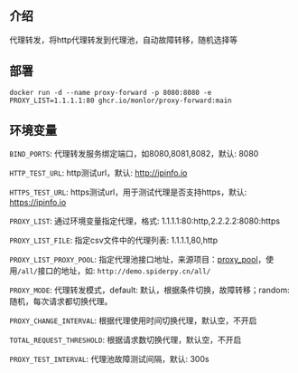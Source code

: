 ## 介绍

代理转发，将http代理转发到代理池，自动故障转移，随机选择等

## 部署

```
docker run -d --name proxy-forward -p 8080:8080 -e PROXY_LIST=1.1.1.1:80 ghcr.io/monlor/proxy-forward:main
```

## 环境变量

`BIND_PORTS`: 代理转发服务绑定端口，如8080,8081,8082，默认: 8080

`HTTP_TEST_URL`: http测试url，默认: http://ipinfo.io

`HTTPS_TEST_URL`: https测试url，用于测试代理是否支持https，默认: https://ipinfo.io

`PROXY_LIST`: 通过环境变量指定代理，格式: 1.1.1.1:80:http,2.2.2.2:8080:https

`PROXY_LIST_FILE`: 指定csv文件中的代理列表: 1.1.1.1,80,http

`PROXY_LIST_PROXY_POOL`: 指定代理池接口地址，来源项目：[proxy_pool](https://github.com/jhao104/proxy_pool?tab=readme-ov-file)，使用`/all/`接口的地址，如: `http://demo.spiderpy.cn/all/`

`PROXY_MODE`: 代理转发模式，default: 默认，根据条件切换，故障转移；random: 随机，每次请求都切换代理。

`PROXY_CHANGE_INTERVAL`: 根据代理使用时间切换代理，默认空，不开启

`TOTAL_REQUEST_THRESHOLD`: 根据请求数切换代理，默认空，不开启

`PROXY_TEST_INTERVAL`: 代理池故障测试间隔，默认: 300s
